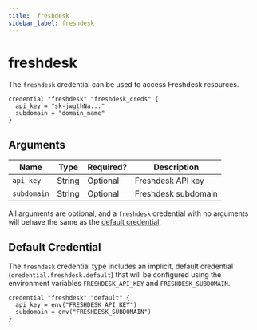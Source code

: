 ```yaml
---
title:  freshdesk
sidebar_label: freshdesk
---
```


# freshdesk

The `freshdesk` credential can be used to access Freshdesk resources.

```hcl
credential "freshdesk" "freshdesk_creds" {
  api_key = "sk-jwgthNa..."
  subdomain = "domain_name"
}
```

## Arguments

| Name            | Type    | Required?| Description
|-----------------|---------|----------|-------------------
| `api_key`       |  String | Optional | Freshdesk API key
| `subdomain`     |  String | Optional | Freshdesk subdomain

All arguments are optional, and a `freshdesk` credential with no arguments will behave the same as the [default credential](#default-credential).

## Default Credential

The `freshdesk` credential type includes an implicit, default credential (`credential.freshdesk.default`) that will be configured using the environment variables `FRESHDESK_API_KEY` and `FRESHDESK_SUBDOMAIN`.

```hcl
credential "freshdesk" "default" {
  api_key = env("FRESHDESK_API_KEY")
  subdomain = env("FRESHDESK_SUBDOMAIN")
}
```
